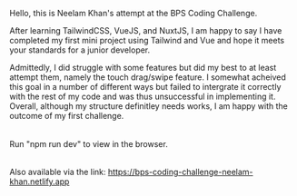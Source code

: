 Hello, this is Neelam Khan's attempt at the BPS Coding Challenge.

After learning TailwindCSS, VueJS, and NuxtJS, I am happy to say I have completed my first mini project using Tailwind and Vue and hope it meets your standards for a junior developer.

Admittedly, I did struggle with some features but did my best to at least attempt them, namely the touch drag/swipe feature. I somewhat acheived this goal in a number of different ways but failed to intergrate it correctly with the rest of my code and was thus unsuccessful in implementing it. Overall, although my structure definitley needs works, I am happy with the outcome of my first challenge.

######

Run "npm run dev" to view in the browser.

######

Also available via the link: https://bps-coding-challenge-neelam-khan.netlify.app

######
